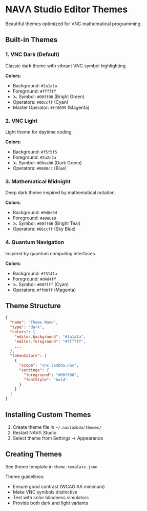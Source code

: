 # NAVΛ Studio Editor Themes

Beautiful themes optimized for VNC mathematical programming.

## Built-in Themes

### 1. VNC Dark (Default)
Classic dark theme with vibrant VNC symbol highlighting.

**Colors**:
- Background: `#1a1a1a`
- Foreground: `#ffffff`
- ⋋ Symbol: `#00ff00` (Bright Green)
- Operators: `#00ccff` (Cyan)
- Master Operator: `#ff0099` (Magenta)

### 2. VNC Light
Light theme for daytime coding.

**Colors**:
- Background: `#f5f5f5`
- Foreground: `#2a2a2a`
- ⋋ Symbol: `#00aa00` (Dark Green)
- Operators: `#0088cc` (Blue)

### 3. Mathematical Midnight
Deep dark theme inspired by mathematical notation.

**Colors**:
- Background: `#0d0d0d`
- Foreground: `#e0e0e0`
- ⋋ Symbol: `#00ff66` (Bright Teal)
- Operators: `#66ccff` (Sky Blue)

### 4. Quantum Navigation
Inspired by quantum computing interfaces.

**Colors**:
- Background: `#13141a`
- Foreground: `#d4d4ff`
- ⋋ Symbol: `#00ffff` (Cyan)
- Operators: `#ff00ff` (Magenta)

## Theme Structure

```json
{
  "name": "Theme Name",
  "type": "dark",
  "colors": {
    "editor.background": "#1a1a1a",
    "editor.foreground": "#ffffff",
    ...
  },
  "tokenColors": [
    {
      "scope": "vnc.lambda.nav",
      "settings": {
        "foreground": "#00ff00",
        "fontStyle": "bold"
      }
    }
  ]
}
```

## Installing Custom Themes

1. Create theme file in `~/.navlambda/themes/`
2. Restart NAVΛ Studio
3. Select theme from Settings → Appearance

## Creating Themes

See theme template in `theme-template.json`

Theme guidelines:
- Ensure good contrast (WCAG AA minimum)
- Make VNC symbols distinctive
- Test with color blindness simulators
- Provide both dark and light variants

